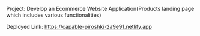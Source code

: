 Project: Develop an Ecommerce Website Application(Products landing page which includes various functionalities)

Deployed Link: https://capable-piroshki-2a9e91.netlify.app
